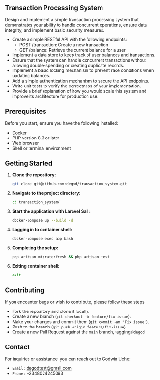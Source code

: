 ## Transaction Processing System

Design and implement a simple transaction processing system that demonstrates your ability to handle concurrent operations, ensure data integrity, and implement basic security measures.

- Create a simple RESTful API with the following endpoints:
	- POST /transaction: Create a new transaction
	- GET /balance: Retrieve the current balance for a user
- Implement a data store to keep track of user balances and transactions.
- Ensure that the system can handle concurrent transactions without allowing double-spending or creating duplicate records.
- Implement a basic locking mechanism to prevent race conditions when updating balances.
- Add a simple authentication mechanism to secure the API endpoints.
- Write unit tests to verify the correctness of your implementation.
- Provide a brief explanation of how you would scale this system and improve its architecture for production use.


## Prerequisites

Before you start, ensure you have the following installed:

- Docker
- PHP version 8.3 or later
- Web browser
- Shell or terminal environment

## Getting Started

1. **Clone the repository:**

   ```bash
   git clone git@github.com:degod/transaction_system.git
   ```

2. **Navigate to the project directory:**

	```bash
	cd transaction_system/
	```

3. **Start the application with Laravel Sail:**

	```bash
	docker-compose up --build -d
	```

4. **Logging in to container shell:**

	```bash
	docker-compose exec app bash
	```

5. **Completing the setup:**

	```bash
	php artisan migrate:fresh && php artisan test
	```

6. **Exiting container shell:**

	```bash
	exit
	```


## Contributing

If you encounter bugs or wish to contribute, please follow these steps:

- Fork the repository and clone it locally.
- Create a new branch (`git checkout -b feature/fix-issue`).
- Make your changes and commit them (`git commit -am 'Fix issue'`).
- Push to the branch (`git push origin feature/fix-issue`).
- Create a new Pull Request against the `main` branch, tagging `@degod`.

## Contact

For inquiries or assistance, you can reach out to Godwin Uche:

- `Email:` degodtest@gmail.com
- `Phone:` +2348024245093

